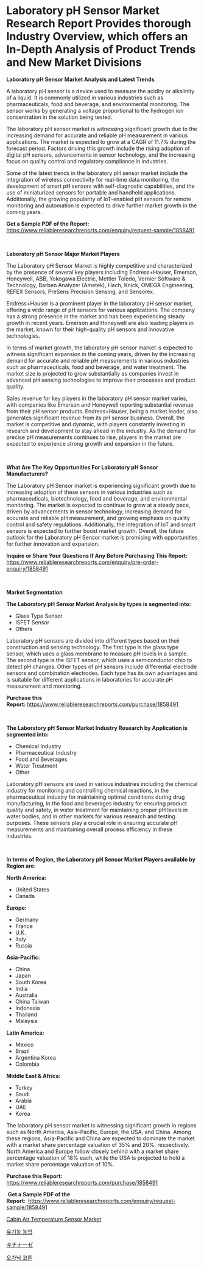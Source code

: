 <p><h1>Laboratory pH Sensor Market Research Report Provides thorough Industry Overview, which offers an In-Depth Analysis of Product Trends and New Market Divisions</h1></p><p><strong>Laboratory pH Sensor Market Analysis and Latest Trends</strong></p>
<p><p>A laboratory pH sensor is a device used to measure the acidity or alkalinity of a liquid. It is commonly utilized in various industries such as pharmaceuticals, food and beverage, and environmental monitoring. The sensor works by generating a voltage proportional to the hydrogen ion concentration in the solution being tested.</p><p>The laboratory pH sensor market is witnessing significant growth due to the increasing demand for accurate and reliable pH measurement in various applications. The market is expected to grow at a CAGR of 11.7% during the forecast period. Factors driving this growth include the rising adoption of digital pH sensors, advancements in sensor technology, and the increasing focus on quality control and regulatory compliance in industries.</p><p>Some of the latest trends in the laboratory pH sensor market include the integration of wireless connectivity for real-time data monitoring, the development of smart pH sensors with self-diagnostic capabilities, and the use of miniaturized sensors for portable and handheld applications. Additionally, the growing popularity of IoT-enabled pH sensors for remote monitoring and automation is expected to drive further market growth in the coming years.</p></p>
<p><strong>Get a Sample PDF of the Report:&nbsp;</strong> <a href="https://www.reliableresearchreports.com/enquiry/request-sample/1858491">https://www.reliableresearchreports.com/enquiry/request-sample/1858491</a></p>
<p>&nbsp;</p>
<p><strong>Laboratory pH Sensor Major Market Players</strong></p>
<p><p>The Laboratory pH Sensor Market is highly competitive and characterized by the presence of several key players including Endress+Hauser, Emerson, Honeywell, ABB, Yokogawa Electric, Mettler Toledo, Vernier Software & Technology, Barben Analyzer (Ametek), Hach, Knick, OMEGA Engineering, REFEX Sensors, PreSens Precision Sensing, and Sensorex.</p><p>Endress+Hauser is a prominent player in the laboratory pH sensor market, offering a wide range of pH sensors for various applications. The company has a strong presence in the market and has been experiencing steady growth in recent years. Emerson and Honeywell are also leading players in the market, known for their high-quality pH sensors and innovative technologies.</p><p>In terms of market growth, the laboratory pH sensor market is expected to witness significant expansion in the coming years, driven by the increasing demand for accurate and reliable pH measurements in various industries such as pharmaceuticals, food and beverage, and water treatment. The market size is projected to grow substantially as companies invest in advanced pH sensing technologies to improve their processes and product quality.</p><p>Sales revenue for key players in the laboratory pH sensor market varies, with companies like Emerson and Honeywell reporting substantial revenue from their pH sensor products. Endress+Hauser, being a market leader, also generates significant revenue from its pH sensor business. Overall, the market is competitive and dynamic, with players constantly investing in research and development to stay ahead in the industry. As the demand for precise pH measurements continues to rise, players in the market are expected to experience strong growth and expansion in the future.</p></p>
<p>&nbsp;</p>
<p><strong>What Are The Key Opportunities For Laboratory pH Sensor Manufacturers?</strong></p>
<p><p>The Laboratory pH Sensor market is experiencing significant growth due to increasing adoption of these sensors in various industries such as pharmaceuticals, biotechnology, food and beverage, and environmental monitoring. The market is expected to continue to grow at a steady pace, driven by advancements in sensor technology, increasing demand for accurate and reliable pH measurement, and growing emphasis on quality control and safety regulations. Additionally, the integration of IoT and smart sensors is expected to further boost market growth. Overall, the future outlook for the Laboratory pH Sensor market is promising with opportunities for further innovation and expansion.</p></p>
<p><strong>Inquire or Share Your Questions If Any Before Purchasing This Report:</strong> <a href="https://www.reliableresearchreports.com/enquiry/pre-order-enquiry/1858491">https://www.reliableresearchreports.com/enquiry/pre-order-enquiry/1858491</a></p>
<p>&nbsp;</p>
<p><strong>Market Segmentation</strong></p>
<p><strong>The Laboratory pH Sensor Market Analysis by types is segmented into:</strong></p>
<p><ul><li>Glass Type Sensor</li><li>ISFET Sensor</li><li>Others</li></ul></p>
<p><p>Laboratory pH sensors are divided into different types based on their construction and sensing technology. The first type is the glass type sensor, which uses a glass membrane to measure pH levels in a sample. The second type is the ISFET sensor, which uses a semiconductor chip to detect pH changes. Other types of pH sensors include differential electrode sensors and combination electrodes. Each type has its own advantages and is suitable for different applications in laboratories for accurate pH measurement and monitoring.</p></p>
<p><strong>Purchase this Report:&nbsp;</strong><a href="https://www.reliableresearchreports.com/purchase/1858491">https://www.reliableresearchreports.com/purchase/1858491</a></p>
<p>&nbsp;</p>
<p><strong>The Laboratory pH Sensor Market Industry Research by Application is segmented into:</strong></p>
<p><ul><li>Chemical Industry</li><li>Pharmaceutical Industry</li><li>Food and Beverages</li><li>Water Treatment</li><li>Other</li></ul></p>
<p><p>Laboratory pH sensors are used in various industries including the chemical industry for monitoring and controlling chemical reactions, in the pharmaceutical industry for maintaining optimal conditions during drug manufacturing, in the food and beverages industry for ensuring product quality and safety, in water treatment for maintaining proper pH levels in water bodies, and in other markets for various research and testing purposes. These sensors play a crucial role in ensuring accurate pH measurements and maintaining overall process efficiency in these industries.</p></p>
<p>&nbsp;</p>
<p><strong>In terms of Region, the Laboratory pH Sensor Market Players available by Region are:</strong></p>
<p>
    <p> <strong> North America: </strong>
        <ul>
            <li>United States</li>
            <li>Canada</li>
        </ul>
        </p> 
    <p> <strong> Europe: </strong>
        <ul>
            <li>Germany</li>
            <li>France</li>
            <li>U.K.</li>
            <li>Italy</li>
            <li>Russia</li>
        </ul>
        </p> 
    <p> <strong> Asia-Pacific: </strong>
        <ul>
            <li>China</li>
            <li>Japan</li>
            <li>South Korea</li>
            <li>India</li>
            <li>Australia</li>
            <li>China Taiwan</li>
            <li>Indonesia</li>
            <li>Thailand</li>
            <li>Malaysia</li>
        </ul>
        </p> 
    <p> <strong> Latin America: </strong>
        <ul>
            <li>Mexico</li>
            <li>Brazil</li>
            <li>Argentina Korea</li>
            <li>Colombia</li>
        </ul>
        </p> 
    <p> <strong> Middle East & Africa: </strong>
        <ul>
            <li>Turkey</li>
            <li>Saudi</li>
            <li>Arabia</li>
            <li>UAE</li>
            <li>Korea</li>
        </ul>
    </p>
    </p>
<p><p>The laboratory pH sensor market is witnessing significant growth in regions such as North America, Asia-Pacific, Europe, the USA, and China. Among these regions, Asia-Pacific and China are expected to dominate the market with a market share percentage valuation of 35% and 20%, respectively. North America and Europe follow closely behind with a market share percentage valuation of 18% each, while the USA is projected to hold a market share percentage valuation of 10%.</p></p>
<p><strong>Purchase this Report: </strong><a href="https://www.reliableresearchreports.com/purchase/1858491">https://www.reliableresearchreports.com/purchase/1858491</a></p>
<p>&nbsp;<strong>Get a Sample PDF of the Report:&nbsp;&nbsp;</strong><a href="https://www.reliableresearchreports.com/enquiry/request-sample/1858491">https://www.reliableresearchreports.com/enquiry/request-sample/1858491</a></p>
<p><strong></strong></p>
<p><p><a href="https://github.com/Whitneyboyettebo9kiw7yr13/Market-Research-Report-List-1/blob/main/cabin-air-temperature-sensor-market.md">Cabin Air Temperature Sensor Market</a></p><p><a href="https://github.com/Elenrrera7685/Market-Research-Report-List-1/blob/main/898836211021.md">유기농 농업</a></p><p><a href="https://github.com/ReyesKohler20231/Market-Research-Report-List-1/blob/main/411159711851.md">キチナーゼ</a></p><p><a href="https://github.com/sammyUltyylrich9067856/Market-Research-Report-List-1/blob/main/544742411022.md">오가닉 코튼</a></p></p>